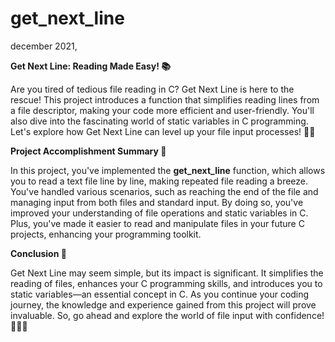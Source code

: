 # get_next_line
december 2021,

**Get Next Line: Reading Made Easy! 📚**

Are you tired of tedious file reading in C? Get Next Line is here to the rescue! This project introduces a function that simplifies reading lines from a file descriptor, making your code more efficient and user-friendly. You'll also dive into the fascinating world of static variables in C programming. Let's explore how Get Next Line can level up your file input processes! 🚀📖


**Project Accomplishment Summary 🎉**

In this project, you've implemented the **get_next_line** function, which allows you to read a text file line by line, making repeated file reading a breeze. You've handled various scenarios, such as reaching the end of the file and managing input from both files and standard input. By doing so, you've improved your understanding of file operations and static variables in C. Plus, you've made it easier to read and manipulate files in your future C projects, enhancing your programming toolkit.


**Conclusion 🧩**

Get Next Line may seem simple, but its impact is significant. It simplifies the reading of files, enhances your C programming skills, and introduces you to static variables—an essential concept in C. As you continue your coding journey, the knowledge and experience gained from this project will prove invaluable. So, go ahead and explore the world of file input with confidence! 📄👩‍💻
